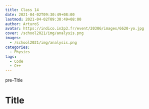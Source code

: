 ```yaml
---
title: Class 14
date: 2021-04-02T09:30:49+08:00
lastmod: 2021-04-02T09:30:49+08:00
author: ArturoS
avatar: https://indico.in2p3.fr/event/20306/images/6620-yo.jpg
cover: /school2021/img/analysis.png
images:
  - /school2021/img/analysis.png
categories:
  - Physics
tags:
  - Code
  - C++
---
```


pre-Title

<!--more-->

# Title
